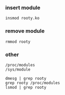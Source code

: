 ### insert module
`insmod rooty.ko`

### remove module
`rmmod rooty`

### other
```
/proc/modules
/sys/module

dmesg | grep rooty
grep rooty /proc/modules
lsmod | grep rooty
```
